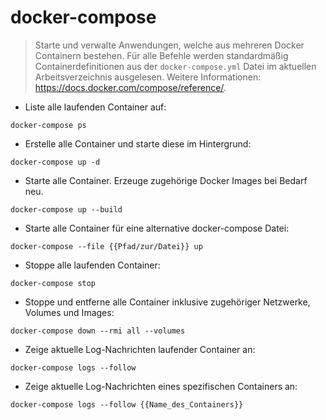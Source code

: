 # docker-compose

> Starte und verwalte Anwendungen, welche aus mehreren Docker Containern bestehen. Für alle Befehle werden standardmäßig Containerdefinitionen aus der `docker-compose.yml` Datei im aktuellen Arbeitsverzeichnis ausgelesen.
> Weitere Informationen: <https://docs.docker.com/compose/reference/>.

- Liste alle laufenden Container auf:

`docker-compose ps`

- Erstelle alle Container und starte diese im Hintergrund:

`docker-compose up -d`

- Starte alle Container. Erzeuge zugehörige Docker Images bei Bedarf neu.

`docker-compose up --build`

- Starte alle Container für eine alternative docker-compose Datei:

`docker-compose --file {{Pfad/zur/Datei}} up`

- Stoppe alle laufenden Container:

`docker-compose stop`

- Stoppe und entferne alle Container inklusive zugehöriger Netzwerke, Volumes und Images:

`docker-compose down --rmi all --volumes`

- Zeige aktuelle Log-Nachrichten laufender Container an:

`docker-compose logs --follow`

- Zeige aktuelle Log-Nachrichten eines spezifischen Containers an:

`docker-compose logs --follow {{Name_des_Containers}}`

